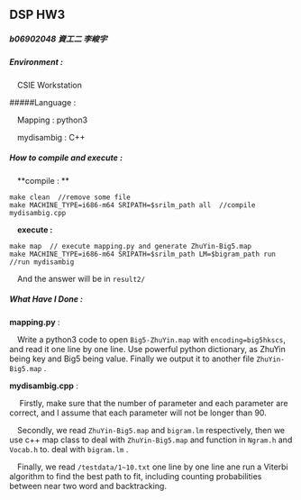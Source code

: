 ## DSP HW3

##### b06902048 資工二 李峻宇

##### Environment : 

&emsp;CSIE Workstation

#####Language : 

&emsp;Mapping : python3

&emsp;mydisambig : C++

##### How to compile and execute : 

&emsp;**compile : **

```
make clean  //remove some file
make MACHINE_TYPE=i686-m64 SRIPATH=$srilm_path all  //compile mydisambig.cpp
```

&emsp;**execute :**  

```
make map  // execute mapping.py and generate ZhuYin-Big5.map
make MACHINE_TYPE=i686-m64 SRIPATH=$srilm_path LM=$bigram_path run //run mydisambig
```

&emsp;And the answer will be in `result2/`

##### What Have I Done : 

**mapping.py** : 

&emsp;Write a python3 code to open `Big5-ZhuYin.map` with `encoding=big5hkscs`, and read it one line by one line. Use powerful python dictionary, as ZhuYin being key and Big5 being value. Finally we output it to another file `ZhuYin-Big5.map` .

**mydisambig.cpp** : 

&emsp; Firstly, make sure that the number of parameter and each parameter are correct, and I assume that each parameter will not be longer than 90.  

&emsp;Secondly, we read `ZhuYin-Big5.map` and `bigram.lm` respectively, then we use c++ map class to deal with `ZhuYin-Big5.map` and function in `Ngram.h` and `Vocab.h` to. deal with `bigram.lm` . 

&emsp;Finally, we read `/testdata/1~10.txt` one line by one line ane run a Viterbi algorithm to find the best path to fit, including counting probabilities between near two word and backtracking.